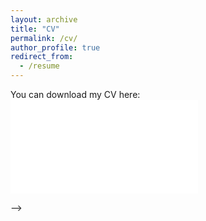 ```yaml
---
layout: archive
title: "CV"
permalink: /cv/
author_profile: true
redirect_from:
  - /resume
---
```

<!-- <!-- {% include base_path %} -->
You can download my CV here: ![Download CV](/files/my_cv.pdf)

<!-- Education
======
* M.S. in Computer Science, University of Massachusetts, Amherst, 2025
* B.Tech. in Mechanical Engineering, Indian Institute of Technology, Kharagpur, 2021

Skills
======
* Skill 1
* Skill 2
* Skill 3

Work experience
======
* Graduate Student Researcher
  * 
  * 
  * 


* Artificial Intelligence Intern at Docket AI (Summer 2024)
  * 
  * 
  * 

* Data Scientist, Fractal (July 2021 - Aug 2023)
  * 
  * 
  * 

* Battery Cooling Subsystems intern, Lear Corporation (May 2020 - August 2020)
  * 
  * 
  * 

Projects 
======
* Multi-modal IR System with VLMs by Incorporating External Knowledge 
  * 
  * 
  * 


* Classifier Guided Style Constrained Generation 
  * 
  * 
  * 

* Reinforcement Learning algorithms analysis in discrete and continuous domains 
  * 
  *  -->
  <!-- *  --> -->

<!-- Skills
======
* Skill 1
* Skill 2
  * Sub-skill 2.1
  * Sub-skill 2.2
  * Sub-skill 2.3
* Skill 3 -->

<!-- Publications
======
  <ul>{% for post in site.publications reversed %}
    {% include archive-single-cv.html %}
  {% endfor %}</ul> -->
  
<!-- Talks
======
  <ul>{% for post in site.talks reversed %}
    {% include archive-single-talk-cv.html  %}
  {% endfor %}</ul> -->
  
<!-- Teaching
======
  <ul>{% for post in site.teaching reversed %}
    {% include archive-single-cv.html %}
  {% endfor %}</ul> -->
  
<!-- Service and leadership
======
* Currently signed in to 43 different slack teams -->

